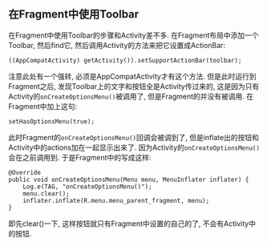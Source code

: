 ## 在Fragment中使用Toolbar

在Fragment中使用Toolbar的步骤和Activity差不多.
在Fragment布局中添加一个Toolbar, 然后find它, 然后调用Activity的方法来把它设置成ActionBar:

```
((AppCompatActivity) getActivity()).setSupportActionBar(toolbar);
```

注意此处有一个强转, 必须是AppCompatActivity才有这个方法.
但是此时运行到Fragment之后, 发现Toolbar上的文字和按钮全是Activity传过来的, 这是因为只有Activity的`onCreateOptionsMenu()`被调用了, 但是Fragment的并没有被调用.
在Fragment中加上这句:

```
setHasOptionsMenu(true);
```

此时Fragment的`onCreateOptionsMenu()`回调会被调到了, 但是inflate出的按钮和Activity中的actions加在一起显示出来了.
因为Activity的`onCreateOptionsMenu()`会在之前调用到.
于是Fragment中的写成这样:

```
@Override
public void onCreateOptionsMenu(Menu menu, MenuInflater inflater) {
    Log.e(TAG, "onCreateOptionsMenu()");
    menu.clear();
    inflater.inflate(R.menu.menu_parent_fragment, menu);
}
```

即先clear()一下, 这样按钮就只有Fragment中设置的自己的了, 不会有Activity中的按钮.